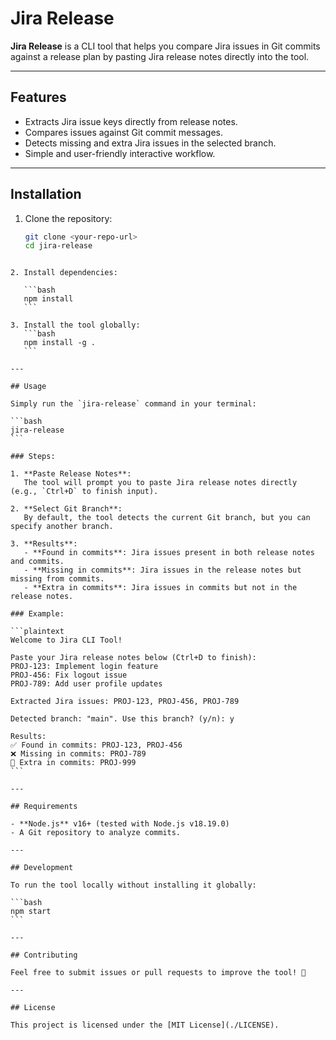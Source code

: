 # Jira Release

**Jira Release** is a CLI tool that helps you compare Jira issues in Git commits against a release plan by pasting Jira release notes directly into the tool.

---

## Features

- Extracts Jira issue keys directly from release notes.
- Compares issues against Git commit messages.
- Detects missing and extra Jira issues in the selected branch.
- Simple and user-friendly interactive workflow.

---

## Installation

1. Clone the repository:
   ```bash
   git clone <your-repo-url>
   cd jira-release
   ```

````

2. Install dependencies:

   ```bash
   npm install
   ```

3. Install the tool globally:
   ```bash
   npm install -g .
   ```

---

## Usage

Simply run the `jira-release` command in your terminal:

```bash
jira-release
```

### Steps:

1. **Paste Release Notes**:
   The tool will prompt you to paste Jira release notes directly (e.g., `Ctrl+D` to finish input).

2. **Select Git Branch**:
   By default, the tool detects the current Git branch, but you can specify another branch.

3. **Results**:
   - **Found in commits**: Jira issues present in both release notes and commits.
   - **Missing in commits**: Jira issues in the release notes but missing from commits.
   - **Extra in commits**: Jira issues in commits but not in the release notes.

### Example:

```plaintext
Welcome to Jira CLI Tool!

Paste your Jira release notes below (Ctrl+D to finish):
PROJ-123: Implement login feature
PROJ-456: Fix logout issue
PROJ-789: Add user profile updates

Extracted Jira issues: PROJ-123, PROJ-456, PROJ-789

Detected branch: "main". Use this branch? (y/n): y

Results:
✅ Found in commits: PROJ-123, PROJ-456
❌ Missing in commits: PROJ-789
🚨 Extra in commits: PROJ-999
```

---

## Requirements

- **Node.js** v16+ (tested with Node.js v18.19.0)
- A Git repository to analyze commits.

---

## Development

To run the tool locally without installing it globally:

```bash
npm start
```

---

## Contributing

Feel free to submit issues or pull requests to improve the tool! 🎉

---

## License

This project is licensed under the [MIT License](./LICENSE).
````
